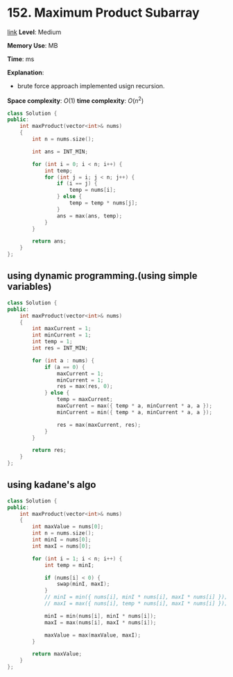 # 152. Maximum Product Subarray

[link](https://leetcode.com/problems/maximum-product-subarray/)
**Level**: Medium

**Memory Use**: MB

**Time**: ms

**Explanation**:

- brute force approach implemented usign recursion.

**Space complexity**: $O(1)$
**time complexity**: $O(n^2)$

```cpp
class Solution {
public:
    int maxProduct(vector<int>& nums)
    {
        int n = nums.size();

        int ans = INT_MIN;

        for (int i = 0; i < n; i++) {
            int temp;
            for (int j = i; j < n; j++) {
                if (i == j) {
                    temp = nums[i];
                } else {
                    temp = temp * nums[j];
                }
                ans = max(ans, temp);
            }
        }

        return ans;
    }
};

```

## using dynamic programming.(using simple variables)

```cpp
class Solution {
public:
    int maxProduct(vector<int>& nums)
    {
        int maxCurrent = 1;
        int minCurrent = 1;
        int temp = 1;
        int res = INT_MIN;

        for (int a : nums) {
            if (a == 0) {
                maxCurrent = 1;
                minCurrent = 1;
                res = max(res, 0);
            } else {
                temp = maxCurrent;
                maxCurrent = max({ temp * a, minCurrent * a, a });
                minCurrent = min({ temp * a, minCurrent * a, a });

                res = max(maxCurrent, res);
            }
        }

        return res;
    }
};
```

## using kadane's algo

```cpp
class Solution {
public:
    int maxProduct(vector<int>& nums)
    {
        int maxValue = nums[0];
        int n = nums.size();
        int minI = nums[0];
        int maxI = nums[0];

        for (int i = 1; i < n; i++) {
            int temp = minI;

            if (nums[i] < 0) {
                swap(minI, maxI);
            }
            // minI = min({ nums[i], minI * nums[i], maxI * nums[i] });
            // maxI = max({ nums[i], temp * nums[i], maxI * nums[i] });

            minI = min(nums[i], minI * nums[i]);
            maxI = max(nums[i], maxI * nums[i]);

            maxValue = max(maxValue, maxI);
        }

        return maxValue;
    }
};
```
